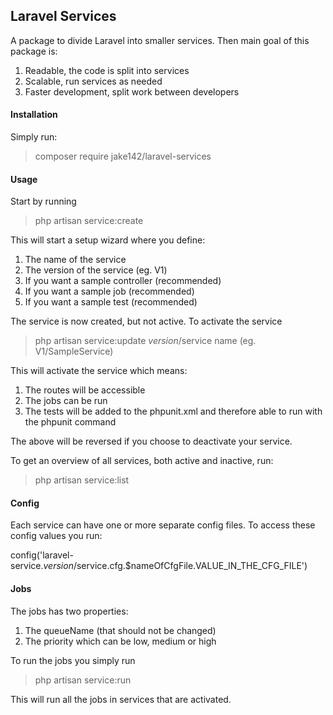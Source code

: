 ## Laravel Services

A package to divide Laravel into smaller services. Then main goal of this package is:

1. Readable, the code is split into services
2. Scalable, run services as needed
3. Faster development, split work between developers

#### Installation

Simply run:

> composer require jake142/laravel-services

#### Usage

Start by running

> php artisan service:create

This will start a setup wizard where you define:

1. The name of the service
2. The version of the service (eg. V1)
3. If you want a sample controller (recommended)
4. If you want a sample job (recommended)
4. If you want a sample test (recommended)

The service is now created, but not active. To activate the service

> php artisan service:update $version/$service name (eg. V1/SampleService)

This will activate the service which means:

1. The routes will be accessible
2. The jobs can be run
3. The tests will be added to the phpunit.xml and therefore able to run with the phpunit command

The above will be reversed if you choose to deactivate your service.

To get an overview of all services, both active and inactive, run:

> php artisan service:list

#### Config

Each service can have one or more separate config files. To access these config values you run:

config('laravel-service.$version/$service.cfg.$nameOfCfgFile.VALUE_IN_THE_CFG_FILE')

#### Jobs

The jobs has two properties:

1. The queueName (that should not be changed)
2. The priority which can be low, medium or high

To run the jobs you simply run

> php artisan service:run

This will run all the jobs in services that are activated.
